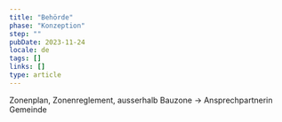 ```yaml
---
title: "Behörde"
phase: "Konzeption"
step: ""
pubDate: 2023-11-24
locale: de
tags: []
links: []
type: article
---
```


Zonenplan, Zonenreglement, ausserhalb Bauzone -> Ansprechpartnerin Gemeinde
